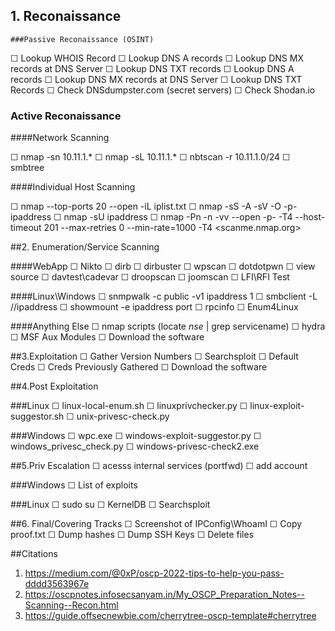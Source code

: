 ## 1. Reconaissance
	###Passive Reconaissance (OSINT)
☐ Lookup WHOIS Record
☐ Lookup DNS A records
☐ Lookup DNS MX records at DNS Server
☐ Lookup DNS TXT records
☐ Lookup DNS A records
☐ Lookup DNS MX records at DNS Server
☐ Lookup DNS TXT Records
☐ Check DNSdumpster.com (secret servers)
☐ Check Shodan.io

### Active Reconaissance

####Network Scanning

☐  nmap -sn 10.11.1.*
☐  nmap -sL 10.11.1.*
☐  nbtscan -r 10.11.1.0/24
☐  smbtree

####Individual Host Scanning

☐  nmap  --top-ports 20 --open -iL iplist.txt
☐  nmap -sS -A -sV -O -p- ipaddress
☐  nmap -sU ipaddress
☐ nmap -Pn -n -vv --open -p- -T4 --host-timeout 201 --max-retries 0 --min-rate=1000 -T4 <scanme.nmap.org>

##2. Enumeration/Service Scanning

####WebApp
☐   Nikto
☐   dirb
☐   dirbuster
☐   wpscan
☐   dotdotpwn
☐   view source 
☐   davtest\cadevar
☐   droopscan
☐   joomscan
☐   LFI\RFI Test
  
####Linux\Windows
☐   snmpwalk -c public -v1 ipaddress 1
☐   smbclient -L //ipaddress
☐   showmount -e ipaddress port
☐   rpcinfo
☐   Enum4Linux
		
####Anything Else
☐   nmap scripts (locate *nse* | grep servicename)
☐   hydra
☐   MSF Aux Modules
☐   Download the software

##3.Exploitation
☐   Gather Version Numbers
☐   Searchsploit
☐   Default Creds
☐   Creds Previously Gathered
☐   Download the software

##4.Post Exploitation

###Linux
☐   linux-local-enum.sh
☐   linuxprivchecker.py
☐   linux-exploit-suggestor.sh
☐   unix-privesc-check.py

###Windows
☐   wpc.exe
☐   windows-exploit-suggestor.py
☐   windows_privesc_check.py
☐  	windows-privesc-check2.exe

##5.Priv Escalation
☐  acesss internal services (portfwd)
☐  add account

###Windows
☐  List of exploits

###Linux
☐  sudo su 
☐  KernelDB
☐  Searchsploit

##6. Final/Covering Tracks
☐  Screenshot of IPConfig\WhoamI
☐  Copy proof.txt
☐  Dump hashes 
☐  Dump SSH Keys
☐  Delete files
   
##Citations
   
1. https://medium.com/@0xP/oscp-2022-tips-to-help-you-pass-dddd3563967e
2. https://oscpnotes.infosecsanyam.in/My_OSCP_Preparation_Notes--Scanning--Recon.html
3. https://guide.offsecnewbie.com/cherrytree-oscp-template#cherrytree
